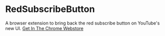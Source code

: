 # RedSubscribeButton
A browser extension to bring back the red subscribe button on YouTube's new UI. [Get In The Chrome Webstore](https://chrome.google.com/webstore/detail/return-the-red-subscribe/jelocjcknmhfifcapebeibnolciholbl)
